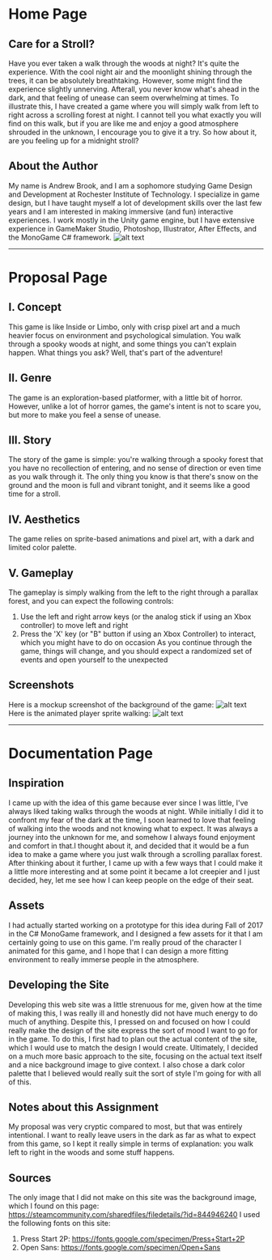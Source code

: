 # Home Page
## Care for a Stroll?
Have you ever taken a walk through the woods at night? It's quite the experience. With the cool night air and the moonlight shining through the trees, it can be absolutely breathtaking. However, some might find the experience slightly unnerving. Afterall, you never know what's ahead in the dark, and that feeling of unease can seem overwhelming at times. To illustrate this, I have created a game where you will simply walk from left to right across a scrolling forest at night. I cannot tell you what exactly you will find on this walk, but if you are like me and enjoy a good atmosphere shrouded in the unknown, I encourage you to give it a try. So how about it, are you feeling up for a midnight stroll?
## About the Author
My name is Andrew Brook, and I am a sophomore studying Game Design and Development at Rochester Institute of Technology. I specialize in game design, but I have taught myself a lot of development skills over the last few years and I am interested in making immersive (and fun) interactive experiences. I work mostly in the Unity game engine, but I have extensive experience in GameMaker Studio, Photoshop, Illustrator, After Effects, and the MonoGame C# framework.
![alt text](../media/gamescreenshot1.png "Mockup Screenshot")
___
# Proposal Page
## I. Concept
This game is like Inside or Limbo, only with crisp pixel art and a much heavier focus on environment and psychological simulation. You walk through a spooky woods at night, and some things you can't explain happen. What things you ask? Well, that's part of the adventure!
## II. Genre
The game is an exploration-based platformer, with a little bit of horror. However, unlike a lot of horror games, the game's intent is not to scare you, but more to make you feel a sense of unease.
## III. Story
The story of the game is simple: you're walking through a spooky forest that you have no recollection of entering, and no sense of direction or even time as you walk through it. The only thing you know is that there's snow on the ground and the moon is full and vibrant tonight, and it seems like a good time for a stroll.
## IV. Aesthetics
The game relies on sprite-based animations and pixel art, with a dark and limited color palette.
## V. Gameplay
The gameplay is simply walking from the left to the right through a parallax forest, and you can expect the following controls:
1. Use the left and right arrow keys (or the analog stick if using an Xbox controller) to move left and right
2. Press the 'X' key (or "B" button if using an Xbox Controller) to interact, which you might have to do on occasion
As you continue through the game, things will change, and you should expect a randomized set of events and open yourself to the unexpected
## Screenshots
Here is a mockup screenshot of the background of the game:
![alt text](../media/spookyforestscreenshot.png "Spooky Forest Screenshot")
Here is the animated player sprite walking:
![alt text](../media/PlayerWalkCycle.gif "Player Walk Cycle")
___
# Documentation Page
## Inspiration
I came up with the idea of this game because ever since I was little, I've always liked taking walks through the woods at night. While initially I did it to confront my fear of the dark at the time, I soon learned to love that feeling of walking into the woods and not knowing what to expect. It was always a journey into the unknown for me, and somehow I always found enjoyment and comfort in that.I thought about it, and decided that it would be a fun idea to make a game where you just walk through a scrolling parallax forest. After thinking about it further, I came up with a few ways that I could make it a little more interesting and at some point it became a lot creepier and I just decided, hey, let me see how I can keep people on the edge of their seat.
## Assets
I had actually started working on a prototype for this idea during Fall of 2017 in the C# MonoGame framework, and I designed a few assets for it that I am certainly going to use on this game. I'm really proud of the character I animated for this game, and I hope that I can design a more fitting environment to really immerse people in the atmosphere.
## Developing the Site
Developing this web site was a little strenuous for me, given how at the time of making this, I was really ill and honestly did not have much energy to do much of anything. Despite this, I pressed on and focused on how I could really make the design of the site express the sort of mood I want to go for in the game. To do this, I first had to plan out the actual content of the site, which I would use to match the design I would create. Ultimately, I decided on a much more basic approach to the site, focusing on the actual text itself and a nice background image to give context. I also chose a dark color palette that I believed would really suit the sort of style I'm going for with all of this.
## Notes about this Assignment
My proposal was very cryptic compared to most, but that was entirely intentional. I want to really leave users in the dark as far as what to expect from this game, so I kept it really simple in terms of explanation: you walk left to right in the woods and some stuff happens.
## Sources
The only image that I did not make on this site was the background image, which I found on this page: https://steamcommunity.com/sharedfiles/filedetails/?id=844946240
I used the following fonts on this site:
1. Press Start 2P: https://fonts.google.com/specimen/Press+Start+2P
2. Open Sans: https://fonts.google.com/specimen/Open+Sans

